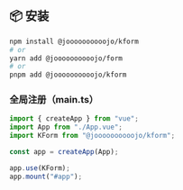 ## 📦 安装

```bash
npm install @joooooooooojo/kform
# or
yarn add @joooooooooojo/form
# or
pnpm add @joooooooooojo/kform
```


### 全局注册（main.ts）

```ts
import { createApp } from "vue";
import App from "./App.vue";
import KForm from "@joooooooooojo/kform";

const app = createApp(App);

app.use(KForm);
app.mount("#app");
```